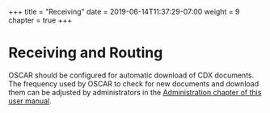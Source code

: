 +++
title = "Receiving"
date = 2019-06-14T11:37:29-07:00
weight = 9
chapter = true
+++


# Receiving and Routing

OSCAR should be configured for automatic download of CDX documents. The frequency used by OSCAR to check for new documents and download them can be adjusted by administrators in the [Administration chapter of this user manual](../018_administration/cdx_03/).
